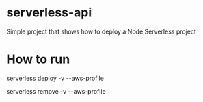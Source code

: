 # serverless-api
Simple project that shows how to deploy a Node Serverless project 

# How to run
serverless deploy -v --aws-profile <Profile>

serverless remove -v --aws-profile <Profile>